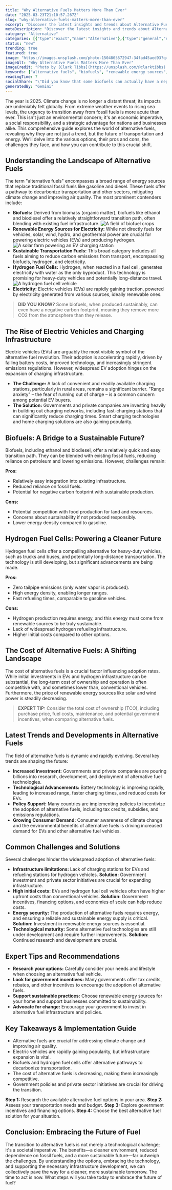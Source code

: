 ```yaml
---
title: "Why Alternative Fuels Matters More Than Ever"
date: "2025-03-23T21:10:57.267Z"
slug: "why-alternative-fuels-matters-more-than-ever"
excerpt: "Discover the latest insights and trends about Alternative Fuels. This comprehensive guide covers everything you need to know about Alternative Fuels in 2025."
metaDescription: "Discover the latest insights and trends about Alternative Fuels. This comprehensive guide covers everything you need to know about Alternative Fuels in 202..."
category: "Alternative"
categories: [{"type":"exact","name":"Alternative"},{"type":"general","name":"Energy"},{"type":"medium","name":"Fuel Production"},{"type":"specific","name":"Biofuels"},{"type":"niche","name":"Algae Cultivation"}]
status: "new"
trending: true
featured: true
image: "https://images.unsplash.com/photo-1504805572947-34fad45aed93?q=85&w=1200&fit=max&fm=webp&auto=compress"
imageAlt: "Why Alternative Fuels Matters More Than Ever"
imageCredit: "Photo by [Clark Tibbs](https://unsplash.com/@clarktibbs) on Unsplash"
keywords: ["alternative fuels", "biofuels", "renewable energy sources", "sustainable transportation fuels", "alternative fuel vehicles", "best alternative fuels for cars", "hydrogen fuel cells", "electric vehicle charging stations", "cost of alternative fuels", "future of alternative fuels"]
readingTime: 7
socialShare: "\"Did you know that some biofuels can actually have a negative carbon footprint?  The future of fuel isn't just cleaner; it's actively restorative.\""
generatedBy: "Gemini"
---
```




The year is 2025.  Climate change is no longer a distant threat; its impacts are undeniably felt globally.  From extreme weather events to rising sea levels, the urgency to transition away from fossil fuels is more acute than ever.  This isn't just an environmental concern; it's an economic imperative, a social responsibility, and a strategic advantage for nations and businesses alike.  This comprehensive guide explores the world of alternative fuels, revealing why they are not just a trend, but the future of transportation and energy.  We’ll delve into the various options, their pros and cons, the challenges they face, and how you can contribute to this crucial shift.

## Understanding the Landscape of Alternative Fuels

The term "alternative fuels" encompasses a broad range of energy sources that replace traditional fossil fuels like gasoline and diesel.  These fuels offer a pathway to decarbonize transportation and other sectors, mitigating climate change and improving air quality.  The most prominent contenders include:

* **Biofuels:**  Derived from biomass (organic matter), biofuels like ethanol and biodiesel offer a relatively straightforward transition path, often blending with existing fuel infrastructure.  ![A field of biofuel crops](https://images.unsplash.com/photo-1451187580459-43490279c0fa?q=85&w=1200&fit=max&fm=webp&auto=compress)
* **Renewable Energy Sources for Electricity:**  While not directly fuels for vehicles, solar, wind, hydro, and geothermal power are crucial for powering electric vehicles (EVs) and producing hydrogen.  ![A solar farm powering an EV charging station](https://images.unsplash.com/photo-1484417894907-623942c8ee29?q=85&w=1200&fit=max&fm=webp&auto=compress)
* **Sustainable Transportation Fuels:** This broad category includes all fuels aiming to reduce carbon emissions from transport, encompassing biofuels, hydrogen, and electricity.
* **Hydrogen Fuel Cells:**  Hydrogen, when reacted in a fuel cell, generates electricity with water as the only byproduct.  This technology is promising for heavy-duty vehicles and potentially long-distance travel. ![A hydrogen fuel cell vehicle](https://images.unsplash.com/photo-1517976487492-5750f3195933?q=85&w=1200&fit=max&fm=webp&auto=compress)
* **Electricity:**  Electric vehicles (EVs) are rapidly gaining traction, powered by electricity generated from various sources, ideally renewable ones.

> **DID YOU KNOW?**  Some biofuels, when produced sustainably, can even have a negative carbon footprint, meaning they remove more CO2 from the atmosphere than they release.

## The Rise of Electric Vehicles and Charging Infrastructure

Electric vehicles (EVs) are arguably the most visible symbol of the alternative fuel revolution.  Their adoption is accelerating rapidly, driven by falling battery costs, improved technology, and increasingly stringent emissions regulations.  However, widespread EV adoption hinges on the expansion of charging infrastructure.

* **The Challenge:**  A lack of convenient and readily available charging stations, particularly in rural areas, remains a significant barrier.  "Range anxiety" – the fear of running out of charge – is a common concern among potential EV buyers.
* **The Solution:**  Governments and private companies are investing heavily in building out charging networks, including fast-charging stations that can significantly reduce charging times.  Smart charging technologies and home charging solutions are also gaining popularity. 

## Biofuels: A Bridge to a Sustainable Future?

Biofuels, including ethanol and biodiesel, offer a relatively quick and easy transition path.  They can be blended with existing fossil fuels, reducing reliance on petroleum and lowering emissions.  However, challenges remain:

**Pros:**

* Relatively easy integration into existing infrastructure.
* Reduced reliance on fossil fuels.
* Potential for negative carbon footprint with sustainable production.

**Cons:**

* Potential competition with food production for land and resources.
* Concerns about sustainability if not produced responsibly.
* Lower energy density compared to gasoline.

## Hydrogen Fuel Cells: Powering a Cleaner Future

Hydrogen fuel cells offer a compelling alternative for heavy-duty vehicles, such as trucks and buses, and potentially long-distance transportation.  The technology is still developing, but significant advancements are being made.

**Pros:**

* Zero tailpipe emissions (only water vapor is produced).
* High energy density, enabling longer ranges.
* Fast refueling times, comparable to gasoline vehicles.

**Cons:**

* Hydrogen production requires energy, and this energy must come from renewable sources to be truly sustainable.
* Lack of widespread hydrogen refueling infrastructure.
* Higher initial costs compared to other options.

## The Cost of Alternative Fuels: A Shifting Landscape

The cost of alternative fuels is a crucial factor influencing adoption rates.  While initial investments in EVs and hydrogen infrastructure can be substantial, the long-term cost of ownership and operation is often competitive with, and sometimes lower than, conventional vehicles.  Furthermore, the price of renewable energy sources like solar and wind power is steadily decreasing.

> **EXPERT TIP:** Consider the total cost of ownership (TCO), including purchase price, fuel costs, maintenance, and potential government incentives, when comparing alternative fuels.

## Latest Trends and Developments in Alternative Fuels

The field of alternative fuels is dynamic and rapidly evolving. Several key trends are shaping the future:

* **Increased Investment:**  Governments and private companies are pouring billions into research, development, and deployment of alternative fuel technologies.
* **Technological Advancements:**  Battery technology is improving rapidly, leading to increased range, faster charging times, and reduced costs for EVs.
* **Policy Support:**  Many countries are implementing policies to incentivize the adoption of alternative fuels, including tax credits, subsidies, and emissions regulations.
* **Growing Consumer Demand:**  Consumer awareness of climate change and the environmental benefits of alternative fuels is driving increased demand for EVs and other alternative fuel vehicles.

## Common Challenges and Solutions

Several challenges hinder the widespread adoption of alternative fuels:

* **Infrastructure limitations:**  Lack of charging stations for EVs and refueling stations for hydrogen vehicles.  **Solution:**  Government investment and private sector initiatives are crucial for expanding infrastructure.
* **High initial costs:**  EVs and hydrogen fuel cell vehicles often have higher upfront costs than conventional vehicles.  **Solution:**  Government incentives, financing options, and economies of scale can help reduce costs.
* **Energy security:**  The production of alternative fuels requires energy, and ensuring a reliable and sustainable energy supply is critical.  **Solution:**  Investment in renewable energy sources is essential.
* **Technological maturity:**  Some alternative fuel technologies are still under development and require further improvements.  **Solution:**  Continued research and development are crucial.

## Expert Tips and Recommendations

* **Research your options:**  Carefully consider your needs and lifestyle when choosing an alternative fuel vehicle.
* **Look for government incentives:**  Many governments offer tax credits, rebates, and other incentives to encourage the adoption of alternative fuels.
* **Support sustainable practices:**  Choose renewable energy sources for your home and support businesses committed to sustainability.
* **Advocate for change:**  Encourage your government to invest in alternative fuel infrastructure and policies.

## Key Takeaways & Implementation Guide

* Alternative fuels are crucial for addressing climate change and improving air quality.
* Electric vehicles are rapidly gaining popularity, but infrastructure expansion is vital.
* Biofuels and hydrogen fuel cells offer alternative pathways to decarbonize transportation.
* The cost of alternative fuels is decreasing, making them increasingly competitive.
* Government policies and private sector initiatives are crucial for driving the transition.

**Step 1:** Research the available alternative fuel options in your area.
**Step 2:**  Assess your transportation needs and budget.
**Step 3:**  Explore government incentives and financing options.
**Step 4:**  Choose the best alternative fuel solution for your situation.

## Conclusion: Embracing the Future of Fuel

The transition to alternative fuels is not merely a technological challenge; it's a societal imperative.  The benefits—a cleaner environment, reduced dependence on fossil fuels, and a more sustainable future—far outweigh the challenges.  By understanding the options, embracing the technology, and supporting the necessary infrastructure development, we can collectively pave the way for a cleaner, more sustainable tomorrow.  The time to act is now.  What steps will you take today to embrace the future of fuel?

